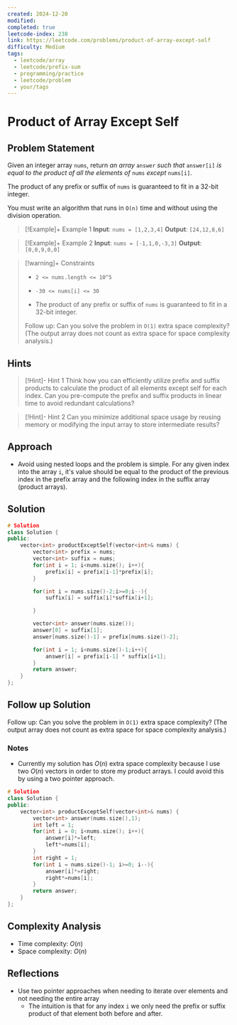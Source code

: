 ```yaml
---
created: 2024-12-20
modified: 
completed: true
leetcode-index: 238
link: https://leetcode.com/problems/product-of-array-except-self
difficulty: Medium
tags:
  - leetcode/array
  - leetcode/prefix-sum
  - programming/practice
  - leetcode/problem
  - your/tags
---
```

# Product of Array Except Self

## Problem Statement
Given an integer array `nums`, return *an array* `answer` *such that* `answer[i]` *is equal to the product of all the elements of* `nums` *except* `nums[i]`.

The product of any prefix or suffix of `nums` is guaranteed to fit in a 32-bit integer.

You must write an algorithm that runs in `O(n)` time and without using the division operation.

 

>[!Example]+ Example 1
>**Input**: `nums = [1,2,3,4]`
>**Output**: `[24,12,8,6]
`

>[!Example]+ Example 2
>**Input**: `nums = [-1,1,0,-3,3]`
>**Output**: `[0,0,9,0,0]
`

>[!warning]+ Constraints
>- `2 <= nums.length <= 10^5`
>
>- `-30 <= nums[i] <= 30`
>
>- The product of any prefix or suffix of `nums` is guaranteed to fit in a 32-bit integer.
>
>
>
>
>
>
>
>
>Follow up: Can you solve the problem in `O(1)` extra space complexity? (The output array does not count as extra space for space complexity analysis.)
## Hints
>[!Hint]- Hint 1
>Think how you can efficiently utilize prefix and suffix products to calculate the product of all elements except self for each index. Can you pre-compute the prefix and suffix products in linear time to avoid redundant calculations?

>[!Hint]- Hint 2
>Can you minimize additional space usage by reusing memory or modifying the input array to store intermediate results?
## Approach

- Avoid using nested loops and the problem is simple. For any given index into the array `i`, it's value should be equal to the product of the previous index in the prefix array and the following index in the suffix array (product arrays).
## Solution

```cpp
# Solution
class Solution {
public:
    vector<int> productExceptSelf(vector<int>& nums) {
        vector<int> prefix = nums;
        vector<int> suffix = nums;
        for(int i = 1; i<nums.size(); i++){
            prefix[i] = prefix[i-1]*prefix[i];
        }

        for(int i = nums.size()-2;i>=0;i--){
            suffix[i] = suffix[i]*suffix[i+1];

        }

        vector<int> answer(nums.size());
        answer[0] = suffix[1];
        answer[nums.size()-1] = prefix[nums.size()-2];

        for(int i = 1; i<nums.size()-1;i++){
            answer[i] = prefix[i-1] * suffix[i+1];
        }
        return answer;
    }
};
```
## Follow up Solution

Follow up: Can you solve the problem in `O(1)` extra space complexity? (The output array does not count as extra space for space complexity analysis.)

### Notes 
* Currently my solution has $O(n)$ extra space complexity because I use two $O(n)$ vectors in order to store my product arrays. I could avoid this by using a two pointer approach.


```cpp
# Solution
class Solution {
public:
    vector<int> productExceptSelf(vector<int>& nums) {
        vector<int> answer(nums.size(),1);
        int left = 1;
        for(int i = 0; i<nums.size(); i++){
            answer[i]*=left;
            left*=nums[i];
        }
        int right = 1;
        for(int i = nums.size()-1; i>=0; i--){
            answer[i]*=right;
            right*=nums[i];
        }
        return answer;
    }
};
```

## Complexity Analysis

- Time complexity: $O(n)$
- Space complexity: $O(n)$

## Reflections
-  Use two pointer approaches when needing to iterate over elements and not needing the entire array
	- The intuition is that for any index `i` we only need the prefix or suffix product of that element both before and after.